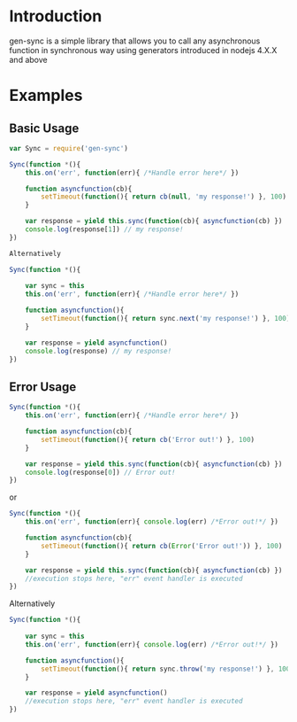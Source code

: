 # Introduction
gen-sync is a simple library that allows you to call any asynchronous function in synchronous way using generators introduced in nodejs 4.X.X and above

# Examples

## Basic Usage
```javascript
var Sync = require('gen-sync')

Sync(function *(){
	this.on('err', function(err){ /*Handle error here*/ }) 

	function asyncfunction(cb){
		setTimeout(function(){ return cb(null, 'my response!') }, 100)
	}

	var response = yield this.sync(function(cb){ asyncfunction(cb) })
	console.log(response[1]) // my response!
})

Alternatively 

Sync(function *(){
	
	var sync = this
	this.on('err', function(err){ /*Handle error here*/ }) 

	function asyncfunction(){
		setTimeout(function(){ return sync.next('my response!') }, 100)
	}

	var response = yield asyncfunction()
	console.log(response) // my response!
})

```
## Error Usage

```javascript
Sync(function *(){
	this.on('err', function(err){ /*Handle error here*/ }) 

	function asyncfunction(cb){
		setTimeout(function(){ return cb('Error out!') }, 100)
	}

	var response = yield this.sync(function(cb){ asyncfunction(cb) })
	console.log(response[0]) // Error out!
})
```
or 
```javascript
Sync(function *(){
	this.on('err', function(err){ console.log(err) /*Error out!*/ }) 

	function asyncfunction(cb){
		setTimeout(function(){ return cb(Error('Error out!')) }, 100)
	}

	var response = yield this.sync(function(cb){ asyncfunction(cb) })
	//execution stops here, "err" event handler is executed 
})
```
Alternatively 
```javascript
Sync(function *(){
	
	var sync = this
	this.on('err', function(err){ console.log(err) /*Error out!*/ }) 

	function asyncfunction(){
		setTimeout(function(){ return sync.throw('my response!') }, 100)
	}

	var response = yield asyncfunction()
	//execution stops here, "err" event handler is executed
})
```

